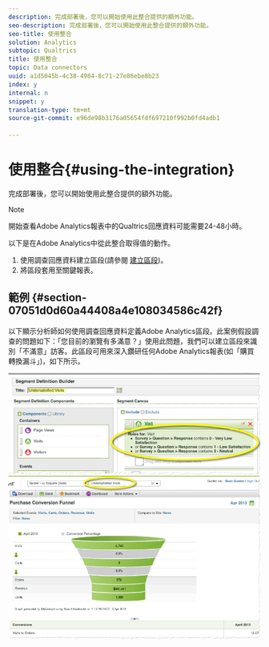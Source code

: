 ```yaml
---
description: 完成部署後，您可以開始使用此整合提供的額外功能。
seo-description: 完成部署後，您可以開始使用此整合提供的額外功能。
seo-title: 使用整合
solution: Analytics
subtopic: Qualtrics
title: 使用整合
topic: Data connectors
uuid: a1d5045b-4c38-4984-8c71-27e86ebe8b23
index: y
internal: n
snippet: y
translation-type: tm+mt
source-git-commit: e96de98b3176a05654fdf697210f992b0fd4adb1

---
```



# 使用整合{#using-the-integration}

完成部署後，您可以開始使用此整合提供的額外功能。

>[!NOTE]
>
>開始查看Adobe Analytics報表中的Qualtrics回應資料可能需要24-48小時。

以下是在Adobe Analytics中從此整合取得值的動作。

1. 使用調查回應資料建立區段(請參閱 [建立區段](http://microsite.omniture.com/t2/help/en_US/sc/user/index.html?f=t_segment.html))。
1. 將區段套用至關鍵報表。

## 範例 {#section-07051d0d60a44408a4e108034586c42f}

以下顯示分析師如何使用調查回應資料定義Adobe Analytics區段。此案例假設調查的問題如下：「您目前的瀏覽有多滿意？」使用此問題，我們可以建立區段來識別「不滿意」訪客。此區段可用來深入鑽研任何Adobe Analytics報表(如「購買轉換漏斗」)，如下所示。

![](assets/using-1.png) ![](assets/using-2.png)

